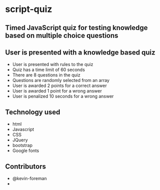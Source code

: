 # script-quiz

## Timed JavaScript quiz for testing knowledge based on multiple choice questions

## User is presented with a knowledge based quiz
* User is presented with rules to the quiz
* Quiz has a time limit of 60 seconds
* There are 8 questions in the quiz
* Questions are randomly selected from an array
* User is awarded 2 points for a correct answer
* User is awarded 1 point for a wrong answer
* User is penalized 10 seconds for a wrong answer

## Technology used
* html
* Javascript
* CSS
* JQuery
* bootstrap
* Google fonts

## Contributors
* @kevin-foreman
* 
